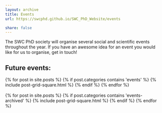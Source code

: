 ```yaml
---
layout: archive
title: Events
url: https://swcphd.github.io/SWC_PhD_Website/events

share: false
---
```


The SWC PhD society will organise several social and scientific events throughout the year. 
If you have an awesome idea for an event you would like for us to organise, get in touch! 


## Future events:

<div class="tiles-square">
{% for post in site.posts %}
  {% if post.categories contains 'events' %}
	{% include post-grid-square.html %}
	{% endif %}
{% endfor %}
</div><!-- /.tiles --> &nbsp;



<div class="tiles-square">
{% for post in site.posts %}
  {% if post.categories contains 'events-archived' %}
	{% include post-grid-square.html %}
	{% endif %}
{% endfor %}
</div><!-- /.tiles --> 


